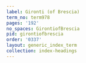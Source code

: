```yaml
---
label: Gironti (of Brescia)
term_no: term978
pages: '192'
no_spaces: GirontiofBrescia
pid: girontiofbrescia
order: '0337'
layout: generic_index_term
collection: index-headings
---
```


